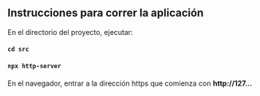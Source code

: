 ## Instrucciones para correr la aplicación

En el directorio del proyecto, ejecutar:

#### `cd src`
#### `npx http-server`

En el navegador, entrar a la dirección https que comienza con **http://127...** 
